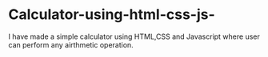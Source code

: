 # Calculator-using-html-css-js-
I have made a simple calculator using HTML,CSS and Javascript where user can perform any airthmetic operation.
